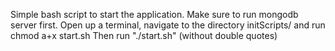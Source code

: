 Simple bash script to start the application.
Make sure to run mongodb server first.
Open up a terminal, navigate to the directory initScripts/ and run chmod a+x start.sh
Then run "./start.sh" (without double quotes)
